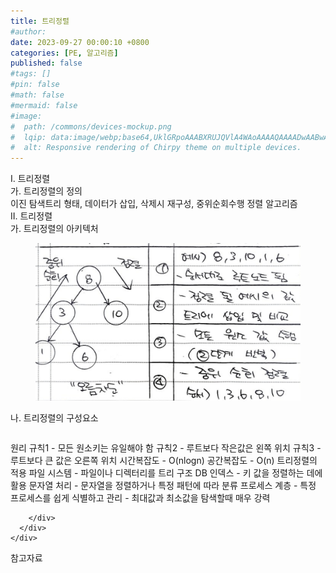 ```yaml
---
title: 트리정렬
#author: 
date: 2023-09-27 00:00:10 +0800
categories: [PE, 알고리즘]
published: false
#tags: []
#pin: false
#math: false
#mermaid: false
#image:
#  path: /commons/devices-mockup.png
#  lqip: data:image/webp;base64,UklGRpoAAABXRUJQVlA4WAoAAAAQAAAADwAABwAAQUxQSDIAAAARL0AmbZurmr57yyIiqE8oiG0bejIYEQTgqiDA9vqnsUSI6H+oAERp2HZ65qP/VIAWAFZQOCBCAAAA8AEAnQEqEAAIAAVAfCWkAALp8sF8rgRgAP7o9FDvMCkMde9PK7euH5M1m6VWoDXf2FkP3BqV0ZYbO6NA/VFIAAAA
#  alt: Responsive rendering of Chirpy theme on multiple devices.
---
```


<div class="post-wrap">
  <div class="para">
    <div class="para-title">
      I. 트리정렬
    </div>
    <div class="para-cntnt">
      <div class="para">
        <div class="para-title">
          가. 트리정렬의 정의
        </div>
        <div class="para-cntnt">
            이진 탐색트리 형태, 데이터가 삽입, 삭제시 재구성, 중위순회수행 정렬 알고리즘
        </div>
      </div>
    </div>
  </div>
  
  <div class="para">
    <div class="para-title">
      II. 트리정렬
    </div>
    <div class="para-cntnt">
      <div class="para">
        <div class="para-title">
          가. 트리정렬의 아키텍처
        </div>
        <div class="para-cntnt">
          <figure class="post-figure">
            <img src="/assets/img/posts/트리정렬.png" alt="트리정렬">
<!--            <figcaption>Source: Unveiling the Metaverse: Exploring Emerging Trends, Multifaceted Perspectives, and Future Challenges</figcaption>-->
          </figure>
        </div>
      </div>
      <div class="para">
        <div class="para-title">
          나. 트리정렬의 구성요소
        </div>
        <div class="para-cntnt">
          <table class="post-table">
          </table>
          원리
  규칙1 - 모든 원소키는 유일해야 함
  규칙2 - 루트보다 작은값은 왼쪽 위치
  규칙3 - 루트보다 큰 값은 오른쪽 위치
  시간복잡도 - O(nlogn)
  공간복잡도 - O(n)
트리정렬의 적용
  파일 시스템 - 파일이나 디렉터리를 트리 구조
  DB 인덱스 - 키 값을 정렬하는 데에 활용
  문자열 처리 - 문자열을 정렬하거나 특정 패턴에 따라 분류
  프로세스 계층 - 특정 프로세스를 쉽게 식별하고 관리
- 최대값과 최소값을 탐색할때 매우 강력

        </div>
      </div>
    </div>
  </div>

  <div class="refr-wrap">
    <div class="refr-title">
        참고자료
    </div>
    <ol class="refr-list">
    <!--    <li>(나현식, 최대선) <a target="_blank" href="https://scienceon.kisti.re.kr/commons/util/originalView.do?cn=JAKO202225948430499&oCn=JAKO202225948430499&dbt=JAKO&journal=NJOU00291864">메타버스 보안 위협 요소 및 대응 방안 검토</a></li>-->
    <!--    <li>(M. Uddin, S. Manickam, H. Ullah, M. Obaidat and A. Dandoush) <a target="_blank" href="https://ieeexplore.ieee.org/abstract/document/10138386">Unveiling the Metaverse: Exploring Emerging Trends, Multifaceted Perspectives, and Future Challenges</a></li>-->
    </ol>
  </div>
</div>
